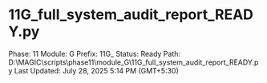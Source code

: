 # 11G_full_system_audit_report_READY.py

Phase: 11
Module: G
Prefix: 11G_
Status: Ready
Path: D:\MAGIC\scripts\phase11\module_G\11G_full_system_audit_report_READY.py
Last Updated: July 28, 2025 5:14 PM (GMT+5:30)